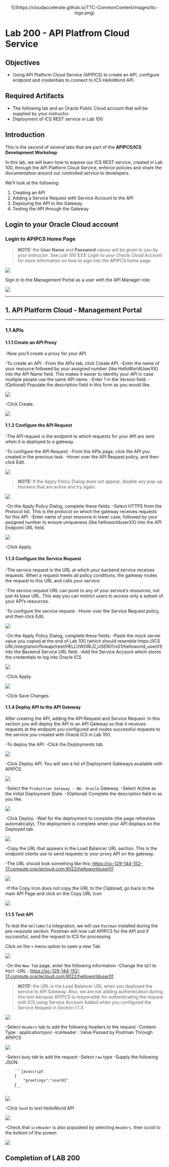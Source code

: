 <center>![](https://cloudaccelerate.github.io/TTC-CommonContent/images/ttc-logo.png)</center>

# Lab 200 - API Platfrom Cloud Service

## Objectives

- Using API Platform Cloud Service (APIPCS) to create an API, configure endpoint and credentials to connect to ICS HelloWorld API.

## Required Artifacts

- The following lab and an Oracle Public Cloud account that will be supplied by your instructor.
- Deployment of ICS REST service in Lab 100

## Introduction

This is the second of several labs that are part of the **APIPCS/ICS Development Workshop**. 

In this lab, we will learn how to expose our ICS REST service, created in Lab 100, through the API Platform Cloud Service, enforce policies and share the documentation around our controlled service to developers.

We’ll look at the following:
1.  Creating an API
2.  Adding a Service Request with Service Account to the API
3.  Deploying the API to the Gateway
3.  Testing the API through the Gateway

## Login to your Oracle Cloud account

### Login to APIPCS Home Page

>***NOTE:*** the **User Name** and **Password** values will be given to you by your instructor. See _Lab 100 **1.1.1**: Login to your Oracle Cloud Account_ for more information on how to sign into the APIPCS home page.


![](images/200/image001.png)  

Sign in to the Management Portal as a user with the API Manager role:

![](images/200/image041.png) 

---

## 1. API Platform Cloud - Management Portal

---

### 1.1 APIs

#### 1.1.1 Create an API Proxy

-Now you’ll create a proxy for your API.

-To create an API:
-From the APIs tab, click Create API.
-Enter the name of your resource followed by your assigned number (like HelloWorldUserXX) into the API Name field. This makes it easier to identity your API in case multiple people use the same API name.
-Enter 1 in the Version field.
-(Optional) Populate the description field in this form as you would like.

![](images/200/image042.png) 

-Click Create.

![](images/200/image043.png) 

#### 1.1.2 Configure the API Request

-The API request is the endpoint to which requests for your API are sent when it is deployed to a gateway.

-To configure the API Request:
-From the APIs page, click the API you created in the previous task.
-Hover over the API Request policy, and then click Edit.

![](images/200/image044.png)   

>***NOTE:*** If the Apply Policy Dialog does not appear, disable any pop-up blockers that are active and try again.

![](images/200/image045.png) 

-On the Apply Policy Dialog, complete these fields:
-Select HTTPS from the Protocol list. This is the protocol on which the gateway receives requests for this API.
-Enter name of your resource in lower case, followed by your assigned number to ensure uniqueness (like helloworlduserXX) into the API Endpoint URL field.

![](images/200/image046.png) 

-Click Apply.

#### 1.1.3 Configure the Service Request

-The service request is the URL at which your backend service receives requests. When a request meets all policy conditions, the gateway routes the request to this URL and calls your service.

-The service request URL can point to any of your service’s resources, not just its base URL. This way you can restrict users to access only a subset of your API’s resources.

-To configure the service request:
-Hover over the Service Request policy, and then click Edit.

![](images/200/image047.png) 

-On the Apply Policy Dialog, complete these fields:
-Paste the mock server value you copied at the end of Lab 100 (which should resemble 
  https://ICS URL/integration/flowapi/rest/HELLOWORLD_USER01/v01/helloworld_user01) into the Backend Service URL field.
-Add the Service Account which stores the credentials to log into Oracle ICS

![](images/200/image048.png) 

-Click Apply.

![](images/200/image049.png) 

-Click Save Changes

#### 1.1.4 Deploy API to the API Gateway

After creating the API, adding the API Request and Service Request. In this section you will deploy the API to an API Gateway so that it receives requests at the endpoint you configured and routes successful requests to the service you created with Oracle ICS in Lab 100. 

-To deploy the API:
-Click the Deployments tab.

![](images/200/image050.png)

-Click Deploy API. You will see a list of Deployment Gateways available with APIPCS

![](images/200/image051.png)

-Select the `Production Gateway - NA- Oracle` Gateway.
-Select Active as the Initial Deployment State.
-(Optional) Complete the description field in as you like.

![](images/200/image052.png)

-Click Deploy.
-Wait for the deployment to complete (the page refreshes automatically). The deployment is complete when your API displays on the Deployed tab.

![](images/200/image053.png)
  

-Copy the URL that appears in the Load Balancer URL section. This is the endpoint clients use to send requests to your proxy API on the gateway. 

-The URL should look something like this: https://oc-129-144-152-17.compute.oraclecloud.com:9022/helloworlduser01
  
![](images/200/image054.png)

-If the Copy Icon does not copy the URL to the Clipboad, go back to the main API Page and click on the Copy URL Icon

![](images/200/image066.png)


#### 1.1.5 Test API

To test the `HelloWorld` integration, we will use `Postman` installed during the pre-requisite section. Postman will now call APIPCS for the API and if successful, send the request to ICS for processing

Click on the `+` menu option to open a new Tab

![](images/200/image055.png)

-On the `New Tab` page, enter the following information 
-Change the `GET` to `POST`
-URL : https://oc-129-144-152-17.compute.oraclecloud.com:9022/helloworlduser01

>***NOTE:*** the URL is the Load Balancer URL when you deployed the service to API Gateway. Also, we are not adding authentication during this test because APIPCS is responsible for authenticating the request with ICS using Service Account Added when you configured the Service Request in Section 1.1.3

![](images/200/image056.png)

-Select `Headers` tab to add the following headers to the request
-Content-Type : application\json
-icsHeader : Value Passed by Postman Through APIPCS

![](images/200/image057.png)

-Select `Body` tab to add the request
-Select `raw` type
-Supply the following JSON:

        ```javascript
        {
            "greetings":"user01"
        }
        ```
![](images/200/image058.png)

-Click `Send` to test HelloWorld API

![](images/200/image059.png)

-Check that `icsHeader` is also populated by selecting `Headers`, then scroll to the bottom of the screen

![](images/200/image060.png)

## Completion of LAB 200

